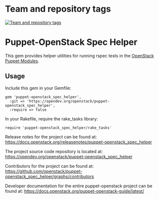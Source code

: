 Team and repository tags
========================

[![Team and repository tags](https://governance.openstack.org/tc/badges/puppet-openstack_spec_helper.svg)](https://governance.openstack.org/tc/reference/tags/index.html)

<!-- Change things from this point on -->

Puppet-OpenStack Spec Helper
============================

This gem provides helper utilities for running rspec tests in the
[OpenStack Puppet Modules](https://wiki.openstack.org/wiki/Puppet).

Usage
-----

Include this gem in your Gemfile:

```
gem 'puppet-openstack_spec_helper',
  :git => 'https://opendev.org/openstack/puppet-openstack_spec_helper',
  :require => false
```

In your Rakefile, require the rake\_tasks library:

```
require 'puppet-openstack_spec_helper/rake_tasks'
```

Release notes for the project can be found at:
  https://docs.openstack.org/releasenotes/puppet-openstack_spec_helper

The project source code repository is located at:
  https://opendev.org/openstack/puppet-openstack_spec_helper

Contributors for the project can be found at:
  https://github.com/openstack/puppet-openstack_spec_helper/graphs/contributors

Developer documentation for the entire puppet-openstack project can be found at:
  https://docs.openstack.org/puppet-openstack-guide/latest/
